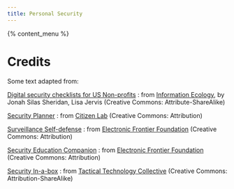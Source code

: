```yaml
---
title: Personal Security
---
```


{% content_menu %}

# Credits

Some text adapted from:

[Digital security checklists for US Non-profits](https://ecl.gy/sec-check)
: from [Information Ecology](https://iecology.org), by Jonah Silas Sheridan, Lisa Jervis (Creative Commons: Attribute-ShareAlike)

[Security Planner](https://securityplanner.org)
: from [Citizen Lab](https://citizenlab.ca) (Creative Commons: Attribution)

[Surveillance Self-defense](https://ssd.eff.org)
: from [Electronic Frontier Foundation](https://eff.org) (Creative Commons: Attribution)

[Security Education Companion](https://sec.eff.org)
: from [Electronic Frontier Foundation](https://eff.org) (Creative Commons: Attribution)

[Security In-a-box](https://securityinabox.org)
: from [Tactical Technology Collective](https://tacticaltech.org/) (Creative Commons: Attribution-ShareAlike)
